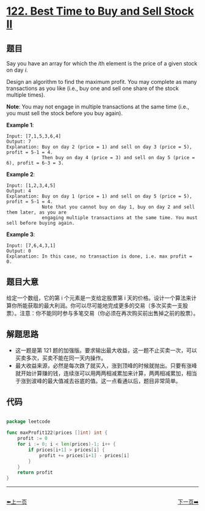 # [122. Best Time to Buy and Sell Stock II](https://leetcode.com/problems/best-time-to-buy-and-sell-stock-ii/)


## 题目

Say you have an array for which the *i*th element is the price of a given stock on day *i*.

Design an algorithm to find the maximum profit. You may complete as many transactions as you like (i.e., buy one and sell one share of the stock multiple times).

**Note**: You may not engage in multiple transactions at the same time (i.e., you must sell the stock before you buy again).

**Example 1**:

    Input: [7,1,5,3,6,4]
    Output: 7
    Explanation: Buy on day 2 (price = 1) and sell on day 3 (price = 5), profit = 5-1 = 4.
                 Then buy on day 4 (price = 3) and sell on day 5 (price = 6), profit = 6-3 = 3.

**Example 2**:

    Input: [1,2,3,4,5]
    Output: 4
    Explanation: Buy on day 1 (price = 1) and sell on day 5 (price = 5), profit = 5-1 = 4.
                 Note that you cannot buy on day 1, buy on day 2 and sell them later, as you are
                 engaging multiple transactions at the same time. You must sell before buying again.

**Example 3**:

    Input: [7,6,4,3,1]
    Output: 0
    Explanation: In this case, no transaction is done, i.e. max profit = 0.

## 题目大意

给定一个数组，它的第 i 个元素是一支给定股票第 i 天的价格。设计一个算法来计算你所能获取的最大利润。你可以尽可能地完成更多的交易（多次买卖一支股票）。注意：你不能同时参与多笔交易（你必须在再次购买前出售掉之前的股票）。


## 解题思路

- 这一题是第 121 题的加强版。要求输出最大收益，这一题不止买卖一次，可以买卖多次，买卖不能在同一天内操作。
- 最大收益来源，必然是每次跌了就买入，涨到顶峰的时候就抛出。只要有涨峰就开始计算赚的钱，连续涨可以用两两相减累加来计算，两两相减累加，相当于涨到波峰的最大值减去谷底的值。这一点看通以后，题目非常简单。


## 代码

```go

package leetcode

func maxProfit122(prices []int) int {
	profit := 0
	for i := 0; i < len(prices)-1; i++ {
		if prices[i+1] > prices[i] {
			profit += prices[i+1] - prices[i]
		}
	}
	return profit
}

```


----------------------------------------------
<div style="display: flex;justify-content: space-between;align-items: center;">
<p><a href="https://books.halfrost.com/leetcode/ChapterFour/0100~0199/0121.Best-Time-to-Buy-and-Sell-Stock/">⬅️上一页</a></p>
<p><a href="https://books.halfrost.com/leetcode/ChapterFour/0100~0199/0124.Binary-Tree-Maximum-Path-Sum/">下一页➡️</a></p>
</div>
